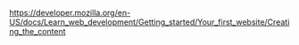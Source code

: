 https://developer.mozilla.org/en-US/docs/Learn_web_development/Getting_started/Your_first_website/Creating_the_content 